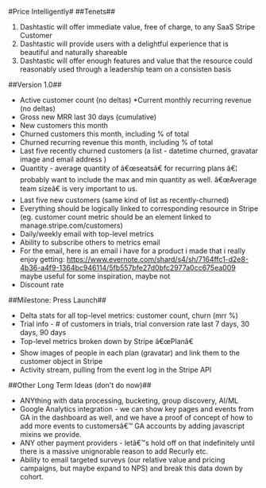 #Price Intelligently#
##Tenets##
1. Dashtastic will offer immediate value, free of charge, to any SaaS Stripe Customer
2. Dashtastic will provide users with a delightful experience that is beautiful and naturally shareable
3. Dashtastic will offer enough features and value that the resource could reasonably used through a leadership team on a consisten basis

##Version 1.0##
* Active customer count (no deltas)
*Current monthly recurring revenue (no deltas)
* Gross new MRR last 30 days (cumulative)
* New customers this month
* Churned customers this month, including % of total
* Churned recurring revenue this month, including % of total
* Last five recently churned customers (a list - datetime churned, gravatar image and email address )
* Quantity - average quantity of â€œseatsâ€ for recurring plans â€¦ probably want to include the max and min quantity as well. â€œAverage team sizeâ€ is very important to us.
* Last five new customers (same kind of list as recently-churned)
* Everything should be logically linked to corresponding resource in Stripe (eg. customer count metric should be an element linked to manage.stripe.com/customers)
* Daily/weekly email with top-level metrics
* Ability to subscribe others to metrics email
* For the email, here is an email i have for a product i made that i really enjoy getting: https://www.evernote.com/shard/s4/sh/7164ffc1-d2e8-4b36-a4f9-1364bc946114/5fb557bfe27d0bfc2977a0cc675ea009 maybe useful for some inspiration, maybe not
* Discount rate

##Milestone: Press Launch##
* Delta stats for all top-level metrics: customer count, churn (mrr %)
* Trial info - # of customers in trials, trial conversion rate last 7 days, 30 days, 90 days
* Top-level metrics broken down by Stripe â€œPlanâ€
* Show images of people in each plan (gravatar) and link them to the customer object in Stripe
* Activity stream, pulling from the event log in the Stripe API

##Other Long Term Ideas (don't do now)##
* ANYthing with data processing, bucketing, group discovery, AI/ML
* Google Analytics integration - we can show key pages and events from GA in the dashboard as well, and we have a proof of concept of how to add more events to customersâ€™ GA accounts by adding javascript mixins we provide.
* ANY other payment providers - letâ€™s hold off on that indefinitely until there is a massive unignorable reason to add Recurly etc.
* Ability to email targeted surveys (our relative value and pricing campaigns, but maybe expand to NPS) and break this data down by cohort.
